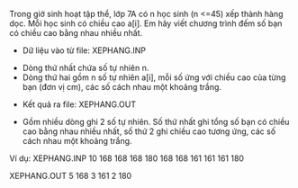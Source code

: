 Trong giờ sinh hoạt tập thể, lớp 7A có n học sinh (n <=45) xếp thành hàng
dọc. Mỗi học sinh có chiều cao a[i]. Em hãy viết chương trình đếm số bạn có chiều
cao bằng nhau nhiều nhất.
* Dữ liệu vào từ file: XEPHANG.INP
- Dòng thứ nhất chứa số tự nhiên n.
- Dòng thứ hai gồm n số tự nhiên a[i], mỗi số ứng với chiều cao của từng bạn
(đơn vị cm), các số cách nhau một khoảng trắng.
* Kết quả ra file: XEPHANG.OUT
- Gồm nhiều dòng ghi 2 số tự nhiên. Số thứ nhất ghi tổng số bạn có chiều cao
bằng nhau nhiều nhất, số thứ 2 ghi chiều cao tương ứng, các số cách nhau một
khoảng trắng.

Ví dụ:
XEPHANG.INP 
10
168 168 168 180 168 168 161 161 161 180

XEPHANG.OUT
5 168
3 161
2 180


